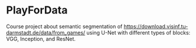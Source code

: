 # PlayForData

Course project about semantic segmentation of https://download.visinf.tu-darmstadt.de/data/from_games/ using U-Net with different types of blocks: VGG, Inception, and ResNet.
